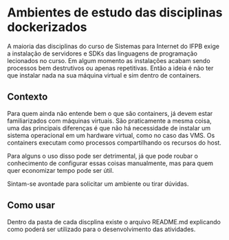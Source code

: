 # Ambientes de estudo das disciplinas dockerizados

A maioria das disciplinas do curso de Sistemas para Internet do IFPB exige a instalação de servidores e SDKs das linguagens de programação lecionados no curso.
Em algum momento as instalações acabam sendo processos bem destrutivos ou apenas repetitivas.
Então a ideia é não ter que instalar nada na sua máquina virtual e sim dentro de containers.


## Contexto

Para quem ainda não entende bem o que são containers, já devem estar familiarizados com máquinas virtuais.
São praticamente a mesma coisa, uma das principais diferenças é que não há necessidade de instalar um sistema operacional em um hardware virtual, como no caso das VMS.
Os containers executam como processos compartilhando os recursos do host.

Para alguns o uso disso pode ser detrimental, já que pode roubar o conhecimento de configurar essas coisas manualmente, mas para quem quer economizar tempo pode ser útil.

Sintam-se avontade para solicitar um ambiente ou tirar dúvidas.


## Como usar

Dentro da pasta de cada discplina existe o arquivo README.md explicando como poderá ser utilizado para o desenvolvimento das atividades.

